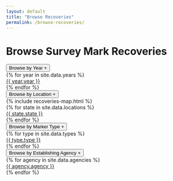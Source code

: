 ```yaml
---
layout: default
title: "Browse Recoveries"
permalink: /browse-recoveries/
---
```


<h1>Browse Survey Mark Recoveries</h1>

<section id="accordion" class="accordion open-first">
    <div class="accordion-container">    
      <div class="accordion-item">
        <button class="accordion-trigger" id="accordion-trigger-{{ forloop.index }}" aria-expanded="false" aria-controls="accordion-content-{{ forloop.index }}">
          <span class="accordion-title">Browse by Year</span>
          <span class="accordion-icon">&plus;</span>
        </button>
        <div class="accordion-content" id="accordion-content-{{ forloop.index }}" role="region" aria-labelledby="accordion-trigger-{{ forloop.index }}">
          <div class="widget__panel archive-grid cards">
          {% for year in site.data.years %}
              <div class="card">
                <a href="/year/{{ year.year }}">{{ year.year }}</a>                 
              </div>
          {% endfor %}
          </div>
        </div>
      </div>
      <div class="accordion-item">
        <button class="accordion-trigger" id="accordion-trigger-{{ forloop.index }}" aria-expanded="false" aria-controls="accordion-content-{{ forloop.index }}">
          <span class="accordion-title">Browse by Location</span>
          <span class="accordion-icon">&plus;</span>
        </button>
        <div class="accordion-content" id="accordion-content-{{ forloop.index }}" role="region" aria-labelledby="accordion-trigger-{{ forloop.index }}">
          {% include recoveries-map.html %}
          <div class="widget__panel archive-grid cards">
          {% for state in site.data.locations %}
              <div class="card">
                <a href="/location/{{ state.state | slugify }}">{{ state.state }}</a>                 
              </div>
          {% endfor %}
          </div>
        </div>
      </div>
      <div class="accordion-item">
        <button class="accordion-trigger" id="accordion-trigger-{{ forloop.index }}" aria-expanded="false" aria-controls="accordion-content-{{ forloop.index }}">
          <span class="accordion-title">Browse by Marker Type</span>
          <span class="accordion-icon">&plus;</span>
        </button>
        <div class="accordion-content" id="accordion-content-{{ forloop.index }}" role="region" aria-labelledby="accordion-trigger-{{ forloop.index }}">
          <div class="widget__panel archive-grid cards">
          {% for type in site.data.types %}
              <div class="card">
                <a href="/marker-type/{{ type.type | slugify }}">{{ type.type }}</a>                 
              </div>
          {% endfor %}
          </div>
        </div>
      </div>
      <div class="accordion-item">
        <button class="accordion-trigger" id="accordion-trigger-{{ forloop.index }}" aria-expanded="false" aria-controls="accordion-content-{{ forloop.index }}">
          <span class="accordion-title">Browse by Establishing Agency</span>
          <span class="accordion-icon">&plus;</span>
        </button>
        <div class="accordion-content" id="accordion-content-{{ forloop.index }}" role="region" aria-labelledby="accordion-trigger-{{ forloop.index }}">
          <div class="widget__panel archive-grid cards">
          {% for agency in site.data.agencies %}
              <div class="card">
                <a href="/agency/{{ agency.agency | slugify }}">{{ agency.agency }}</a>                 
              </div>
          {% endfor %}
          </div>
        </div>
      </div>           
    </div>
</section>

